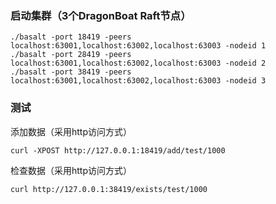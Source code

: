 ### 启动集群（3个DragonBoat Raft节点）
```
./basalt -port 18419 -peers localhost:63001,localhost:63002,localhost:63003 -nodeid 1
./basalt -port 28419 -peers localhost:63001,localhost:63002,localhost:63003 -nodeid 2
./basalt -port 38419 -peers localhost:63001,localhost:63002,localhost:63003 -nodeid 3
```

### 测试
添加数据（采用http访问方式）
```
curl -XPOST http://127.0.0.1:18419/add/test/1000
```

检查数据（采用http访问方式）
```
curl http://127.0.0.1:38419/exists/test/1000
```